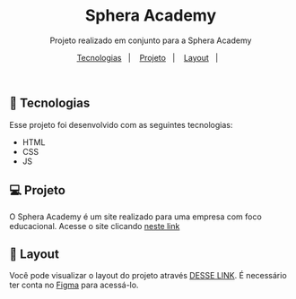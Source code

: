 <h1 align="center"> Sphera Academy </h1>

<p align="center">
Projeto realizado em conjunto para a Sphera Academy
</p>

<p align="center">
  <a href="#-tecnologias">Tecnologias</a>&nbsp;&nbsp;&nbsp;|&nbsp;&nbsp;&nbsp;
  <a href="#-projeto">Projeto</a>&nbsp;&nbsp;&nbsp;|&nbsp;&nbsp;&nbsp;
  <a href="#-layout">Layout</a>&nbsp;&nbsp;&nbsp;|&nbsp;&nbsp;&nbsp;
</p>

<br>

## 🚀 Tecnologias

Esse projeto foi desenvolvido com as seguintes tecnologias:

- HTML
- CSS
- JS

## 💻 Projeto

O Sphera Academy é um site realizado para uma empresa com foco educacional. Acesse o site clicando [neste link](https://sphera-academy.vercel.app/)

## 🔖 Layout

Você pode visualizar o layout do projeto através [DESSE LINK](https://www.figma.com/file/Od1C9BcinYBKyZD9vXb5MA/Sphera-Academy-(Fatec)?type=design&node-id=0-1&t=incWn2xTLigtwIlW-0). É necessário ter conta no [Figma](https://figma.com) para acessá-lo.
